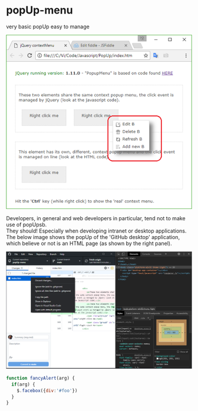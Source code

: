 # popUp-menu
very basic popUp easy to manage



![GitHub Logo](/PopUp-menu.png)
<!-- # Format: ![Alt Text](url) -->


Developers, in general and web developers in particular, tend not to make use of popUpsb.<br>
They should! Especially when developing intranet or desktop applications.<br>
The below image shows the popUp of the 'GitHub desktop' application, which believe or not is an HTML page (as shown by the right panel).

![GitHub Logo](/gitHub-desktop.F12.png)

```javascript
function fancyAlert(arg) {
  if(arg) {
    $.facebox({div:'#foo'})
  }
}
```
